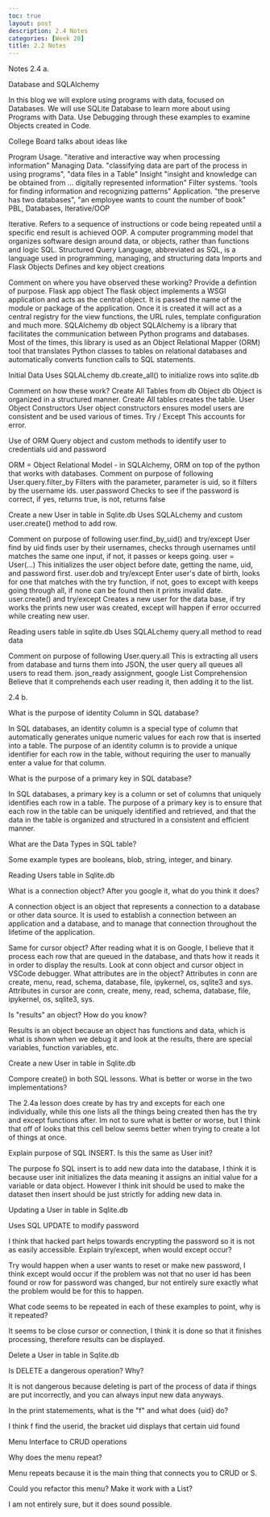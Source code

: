 ```yaml
---
toc: true
layout: post
description: 2.4 Notes
categories: [Week 20]
title: 2.2 Notes
---
```


Notes
2.4 a. 

Database and SQLAlchemy

In this blog we will explore using programs with data, focused on Databases. We will use SQLite Database to learn more about using Programs with Data. Use Debugging through these examples to examine Objects created in Code.

College Board talks about ideas like

Program Usage. "iterative and interactive way when processing information"
Managing Data. "classifying data are part of the process in using programs", "data files in a Table"
Insight "insight and knowledge can be obtained from ... digitally represented information"
Filter systems. 'tools for finding information and recognizing patterns"
Application. "the preserve has two databases", "an employee wants to count the number of book"
PBL, Databases, Iterative/OOP

Iterative. Refers to a sequence of instructions or code being repeated until a specific end result is achieved
OOP. A computer programming model that organizes software design around data, or objects, rather than functions and logic
SQL. Structured Query Language, abbreviated as SQL, is a language used in programming, managing, and structuring data
Imports and Flask Objects
Defines and key object creations

Comment on where you have observed these working? 
Provide a defintion of purpose.
Flask app object The flask object implements a WSGI application and acts as the central object. It is passed the name of the module or package of the application. Once it is created it will act as a central registry for the view functions, the URL rules, template configuration and much more.
SQLAlchemy db object SQLAlchemy is a library that facilitates the communication between Python programs and databases. Most of the times, this library is used as an Object Relational Mapper (ORM) tool that translates Python classes to tables on relational databases and automatically converts function calls to SQL statements.

Initial Data
Uses SQLALchemy db.create_all() to initialize rows into sqlite.db

Comment on how these work?
Create All Tables from db Object
db Object is organized in a structured manner. Create All tables creates the table.
User Object Constructors
User object constructors ensures model users are consistent and be used various of times.
Try / Except
This accounts for error.

Use of ORM Query object and custom methods to identify user to credentials uid and password

ORM = Object Relational Model - in SQLAlchemy, ORM on top of the python that works with databases.
Comment on purpose of following
User.query.filter_by
Filters with the parameter, parameter is uid, so it filters by the username ids.
user.password
Checks to see if the password is correct, if yes, returns true, is not, returns false

Create a new User in table in Sqlite.db
Uses SQLALchemy and custom user.create() method to add row.

Comment on purpose of following
user.find_by_uid() and try/except
User find by uid finds user by their usernames, checks through usernames until matches the same one input, if not, it passes or keeps going.
user = User(...)
This initializes the user object before date, getting the name, uid, and password first.
user.dob and try/except
Enter user's date of birth, looks for one that matches with the try function, if not, goes to except with keeps going through all, if none can be found then it prints invalid date.
user.create() and try/except
Creates a new user for the data base, if try works the prints new user was created, except will happen if error occurred while creating new user.

Reading users table in sqlite.db
Uses SQLALchemy query.all method to read data

Comment on purpose of following
User.query.all
This is extracting all users from database and turns them into JSON, the user query all queues all users to read them.
json_ready assignment, google List Comprehension
Believe that it comprehends each user reading it, then adding it to the list.

2.4 b. 

What is the purpose of identity Column in SQL database?

In SQL databases, an identity column is a special type of column that automatically generates unique numeric values for each row that is inserted into a table. The purpose of an identity column is to provide a unique identifier for each row in the table, without requiring the user to manually enter a value for that column.

What is the purpose of a primary key in SQL database?

In SQL databases, a primary key is a column or set of columns that uniquely identifies each row in a table. The purpose of a primary key is to ensure that each row in the table can be uniquely identified and retrieved, and that the data in the table is organized and structured in a consistent and efficient manner.

What are the Data Types in SQL table?

Some example types are booleans, blob, string, integer, and binary.

Reading Users table in Sqlite.db

What is a connection object? After you google it, what do you think it does?

A connection object is an object that represents a connection to a database or other data source. It is used to establish a connection between an application and a database, and to manage that connection throughout the lifetime of the application.

Same for cursor object?
After reading what it is on Google, I believe that it process each row that are queued in the database, and thats how it reads it in order to display the results.
Look at conn object and cursor object in VSCode debugger. What attributes are in the object?
Attributes in conn are create, menu, read, schema, database, file, ipykernel, os, sqlite3 and sys. Attributes in cursor are conn, create, meny, read, schema, database, file, ipykernel, os, sqlite3, sys.

Is "results" an object? How do you know?

Results is an object because an object has functions and data, which is what is shown when we debug it and look at the results, there are special variables, function variables, etc.

Create a new User in table in Sqlite.db

Compore create() in both SQL lessons. What is better or worse in the two implementations?

The 2.4a lesson does create by has try and excepts for each one individually, while this one lists all the things being created then has the try and except functions after. Im not to sure what is better or worse, but I think that off of looks that this cell below seems better when trying to create a lot of things at once.

Explain purpose of SQL INSERT. Is this the same as User init?

The purpose fo SQL insert is to add new data into the database, I think it is because user init initializes the data meaning it assigns an initial value for a variable or data object. However I think init should be used to make the dataset then insert should be just strictly for adding new data in.

Updating a User in table in Sqlite.db

Uses SQL UPDATE to modify password

I think that hacked part helps towards encrypting the password so it is not as easily accessible.
Explain try/except, when would except occur?

Try would happen when a user wants to reset or make new password, I think except would occur if the problem was not that no user id has been found or row for password was changed, bur not entirely sure exactly what the problem would be for this to happen.

What code seems to be repeated in each of these examples to point, why is it repeated?

It seems to be close cursor or connection, I think it is done so that it finishes processing, therefore results can be displayed.

Delete a User in table in Sqlite.db

Is DELETE a dangerous operation? Why?

It is not dangerous because deleting is part of the process of data if things are put incorrectly, and you can always input new data anyways.

In the print statemements, what is the "f" and what does {uid} do?

I think f find the userid, the bracket uid displays that certain uid found

Menu Interface to CRUD operations

Why does the menu repeat?

Menu repeats because it is the main thing that connects you to CRUD or S.

Could you refactor this menu? Make it work with a List?

I am not entirely sure, but it does sound possible.